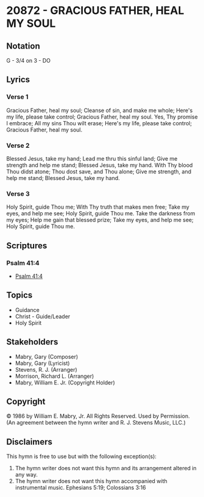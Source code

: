 # 20872 - GRACIOUS FATHER, HEAL MY SOUL

## Notation

G - 3/4 on 3 - DO

## Lyrics

### Verse 1

Gracious Father, heal my soul; Cleanse of sin, and make me whole; Here's my life, please take control; Gracious Father, heal my soul. Yes, Thy promise I embrace; All my sins Thou wilt erase; Here's my life, please take control; Gracious Father, heal my soul.

### Verse 2

Blessed Jesus, take my hand; Lead me thru this sinful land; Give me strength and help me stand; Blessed Jesus, take my hand. With Thy blood Thou didst atone; Thou dost save, and Thou alone; Give me strength, and help me stand; Blessed Jesus, take my hand. 

### Verse 3

Holy Spirit, guide Thou me;  With Thy truth that makes men free; Take my eyes, and help me see; Holy Spirit, guide Thou me. Take the darkness from my eyes; Help me gain that blessed prize; Take my eyes, and help me see; Holy Spirit, guide Thou me.  


## Scriptures

### Psalm 41:4

- [Psalm 41:4](https://www.biblegateway.com/passage/?search=Psalm%2041%3A4)


## Topics

- Guidance
- Christ - Guide/Leader
- Holy Spirit

## Stakeholders

- Mabry, Gary (Composer)
- Mabry, Gary (Lyricist)
- Stevens, R. J. (Arranger)
- Morrison, Richard L. (Arranger)
- Mabry, William E.  Jr. (Copyright Holder)

## Copyright

© 1986 by William E. Mabry, Jr. All Rights Reserved. Used by Permission.
(An agreement between the hymn writer and R. J. Stevens Music, LLC.)

## Disclaimers

This hymn is free to use but with the following exception(s):
1. The hymn writer does not want this hymn and its arrangement altered in any way.
2. The hymn writer does not want this hymn accompanied with instrumental music.
Ephesians 5:19; Colossians 3:16

